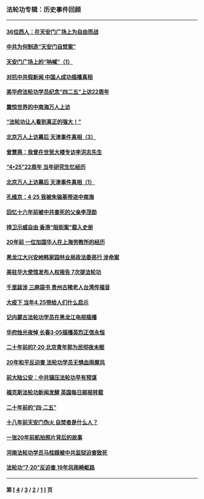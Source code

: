 ### 法轮功专辑：历史事件回顾
---
#### [36位西人：在天安门广场上为自由而战](../../pages/nf5793/n13390029.md?07040430) 
#### [中共为何制造“天安门自焚案”](../../pages/nf5793/n13183270.md?07040430) 
#### [天安门广场上的“呐喊”（1）](../../pages/nf5793/n13105277.md?07040430) 
#### [对抗中共假新闻 中国人成功插播真相](../../pages/nf5793/n12910618.md?07040430) 
#### [美华府法轮功学员纪念“四二五”上访22周年](../../pages/nf5793/n12904445.md?07040430) 
#### [震惊世界的中南海万人上访](../../pages/nf5793/n12903976.md?07040430) 
#### [“法轮功让人看到真正的强大！”](../../pages/nf5793/n12903195.md?07040430) 
#### [北京万人上访幕后 天津事件真相（3）](../../pages/nf5793/n12902807.md?07040430) 
#### [曾慧燕：我曾在世贸大楼专访李洪志先生](../../pages/nf5793/n12898729.md?07040430) 
#### [“4•25”22周年 当年研究生忆经历](../../pages/nf5793/n12894152.md?07040430) 
#### [北京万人上访幕后 天津事件真相（1）](../../pages/nf5793/n12885174.md?07040430) 
#### [孔维京：4·25 我被朱镕基带进中南海](../../pages/nf5793/n12864987.md?07040430) 
#### [回忆十六年前被中共害死的父亲李茂勋](../../pages/nf5793/n12880270.md?07040430) 
#### [捍卫示威自由 香港“阻街案”载入史册](../../pages/nf5793/n12811245.md?07040430) 
#### [20年前 一位加国华人在上海劳教所的经历](../../pages/nf5793/n12707932.md?07040430) 
#### [黑龙江大兴安岭韩家园林业局政法委恶行 涉命案](../../pages/nf5793/n12622815.md?07040430) 
#### [美驻华大使馆发布人权报告 7次提法轮功](../../pages/nf5793/n12520541.md?07040430) 
#### [千里跋涉 三麻袋书 贵州古稀老人台湾传福音](../../pages/nf5793/n12198750.md?07040430) 
#### [大疫下 当年4.25带给人们什么启示](../../pages/nf5793/n12058565.md?07040430) 
#### [记内蒙古法轮功学员在黑龙江电视插播](../../pages/nf5793/n11699194.md?07040430) 
#### [华府烛光夜悼 长春3·05插播英烈正信永恒](../../pages/nf5793/n11397432.md?07040430) 
#### [二十年前的7·20 北京青年郭为民彻夜未眠](../../pages/nf5793/n11354195.md?07040430) 
#### [20年和平反迫害 法轮功学员无惧血雨腥风](../../pages/nf5793/n11348279.md?07040430) 
#### [前大陆公安：中共镇压法轮功早有预谋](../../pages/nf5793/n11352168.md?07040430) 
#### [福克斯法轮功新闻发酵  英国每日邮报转载](../../pages/nf5793/n11285952.md?07040430) 
#### [二十年前的“四·二五”](../../pages/nf5793/n11207639.md?07040430) 
#### [十八年前天安门伪火 自焚者是什么人？](../../pages/nf5793/n10996556.md?07040430) 
#### [一张20年前航拍照片背后的故事](../../pages/nf5793/n10693797.md?07040430) 
#### [河南法轮功学员马桂娥被中共监狱迫害致死](../../pages/nf5793/n10684974.md?07040430) 
#### [法轮功“7‧20”反迫害 19年风雨崎岖路](../../pages/nf5793/n10570834.md?07040430) 

---
#### 第 [ [4](./4.md?07040430) / [3](./3.md?07040430) / [2](./2.md?07040430) / [1](./1.md?07040430) ] 页

